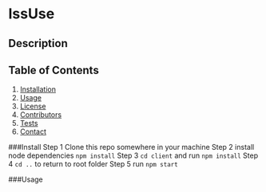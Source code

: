 # IssUse

## Description

## Table of Contents
1. [Installation](#Install)
2. [Usage](#Usage)
3. [License](#license)
4. [Contributors](#contributors)
5. [Tests](#tests)
6. [Contact](#contact)

###Install
Step 1 Clone this repo somewhere in your machine
Step 2 install node dependencies ``` npm install ```
Step 3 ``` cd client ``` and run ``` npm install ```
Step 4 ``` cd .. ``` to return to root folder
Step 5 run ``` npm start ```

###Usage









